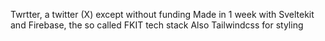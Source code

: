 Twrtter, a twitter (X) except without funding
Made in 1 week with Sveltekit and Firebase, the so called FKIT tech stack
Also Tailwindcss for styling
